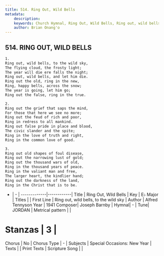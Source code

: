```yaml
---
title: 514. Ring Out, Wild Bells
metadata:
    description: 
    keywords: Church Hymnal, Ring Out, Wild Bells, Ring out, wild bells, to the wild sky, 
    author: Brian Onang'o
---
```



## 514. RING OUT, WILD BELLS

```txt
1.
Ring out, wild bells, to the wild sky, 
The flying cloud, the frosty light; 
The year will die ere falls the night; 
Ring out, wild bells, and let him die. 
Ring out the old, ring in the new, 
Ring, happy bells, across the snow; 
The year is going, let him go; 
Ring out the false, ring in the true. 

2.
Ring out the grief that saps the mind, 
For those that here we see no more; 
Ring out the feud of rich and poor, 
Ring in redress to all mankind. 
Ring out false pride in place and blood, 
The civic slander and the spite; 
Ring in the love of truth and right, 
Ring in the common love of good. 

3.
Ring out old shapes of foul disease, 
Ring out the narrowing lust of gold; 
Ring out the thousand wars of old, 
Ring in the thousand years of peace. 
Ring in the valiant man and free, 
The larger heart, the kindlier hand; 
Ring out the darkness of the land, 
Ring in the Christ that is to be.
```

- |   -  |
-------------|------------|
Title | Ring Out, Wild Bells |
Key | E♭ Major |
Titles |  |
First Line | Ring out, wild bells, to the wild sky |
Author | Alfred Tennyson
Year | 1941
Composer| Joseph Barnby |
Hymnal|  - |
Tune| JORDAN |
Metrical pattern | |
# Stanzas | 3 |
Chorus | No |
Chorus Type | - |
Subjects | Special Occasions: New Year |
Texts |  |
Print Texts | 
Scripture Song |  |
  
